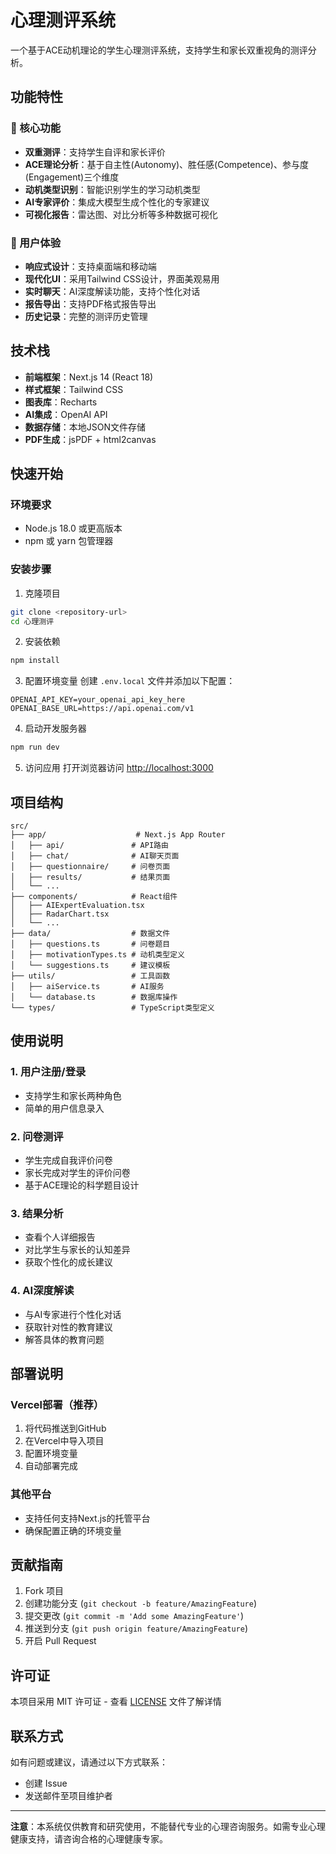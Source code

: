 # 心理测评系统

一个基于ACE动机理论的学生心理测评系统，支持学生和家长双重视角的测评分析。

## 功能特性

### 🎯 核心功能
- **双重测评**：支持学生自评和家长评价
- **ACE理论分析**：基于自主性(Autonomy)、胜任感(Competence)、参与度(Engagement)三个维度
- **动机类型识别**：智能识别学生的学习动机类型
- **AI专家评价**：集成大模型生成个性化的专家建议
- **可视化报告**：雷达图、对比分析等多种数据可视化

### 🎨 用户体验
- **响应式设计**：支持桌面端和移动端
- **现代化UI**：采用Tailwind CSS设计，界面美观易用
- **实时聊天**：AI深度解读功能，支持个性化对话
- **报告导出**：支持PDF格式报告导出
- **历史记录**：完整的测评历史管理

## 技术栈

- **前端框架**：Next.js 14 (React 18)
- **样式框架**：Tailwind CSS
- **图表库**：Recharts
- **AI集成**：OpenAI API
- **数据存储**：本地JSON文件存储
- **PDF生成**：jsPDF + html2canvas

## 快速开始

### 环境要求
- Node.js 18.0 或更高版本
- npm 或 yarn 包管理器

### 安装步骤

1. 克隆项目
```bash
git clone <repository-url>
cd 心理测评
```

2. 安装依赖
```bash
npm install
```

3. 配置环境变量
创建 `.env.local` 文件并添加以下配置：
```env
OPENAI_API_KEY=your_openai_api_key_here
OPENAI_BASE_URL=https://api.openai.com/v1
```

4. 启动开发服务器
```bash
npm run dev
```

5. 访问应用
打开浏览器访问 [http://localhost:3000](http://localhost:3000)

## 项目结构

```
src/
├── app/                    # Next.js App Router
│   ├── api/               # API路由
│   ├── chat/              # AI聊天页面
│   ├── questionnaire/     # 问卷页面
│   ├── results/           # 结果页面
│   └── ...
├── components/            # React组件
│   ├── AIExpertEvaluation.tsx
│   ├── RadarChart.tsx
│   └── ...
├── data/                  # 数据文件
│   ├── questions.ts       # 问卷题目
│   ├── motivationTypes.ts # 动机类型定义
│   └── suggestions.ts     # 建议模板
├── utils/                 # 工具函数
│   ├── aiService.ts       # AI服务
│   └── database.ts        # 数据库操作
└── types/                 # TypeScript类型定义
```

## 使用说明

### 1. 用户注册/登录
- 支持学生和家长两种角色
- 简单的用户信息录入

### 2. 问卷测评
- 学生完成自我评价问卷
- 家长完成对学生的评价问卷
- 基于ACE理论的科学题目设计

### 3. 结果分析
- 查看个人详细报告
- 对比学生与家长的认知差异
- 获取个性化的成长建议

### 4. AI深度解读
- 与AI专家进行个性化对话
- 获取针对性的教育建议
- 解答具体的教育问题

## 部署说明

### Vercel部署（推荐）
1. 将代码推送到GitHub
2. 在Vercel中导入项目
3. 配置环境变量
4. 自动部署完成

### 其他平台
- 支持任何支持Next.js的托管平台
- 确保配置正确的环境变量

## 贡献指南

1. Fork 项目
2. 创建功能分支 (`git checkout -b feature/AmazingFeature`)
3. 提交更改 (`git commit -m 'Add some AmazingFeature'`)
4. 推送到分支 (`git push origin feature/AmazingFeature`)
5. 开启 Pull Request

## 许可证

本项目采用 MIT 许可证 - 查看 [LICENSE](LICENSE) 文件了解详情

## 联系方式

如有问题或建议，请通过以下方式联系：
- 创建 Issue
- 发送邮件至项目维护者

---

**注意**：本系统仅供教育和研究使用，不能替代专业的心理咨询服务。如需专业心理健康支持，请咨询合格的心理健康专家。